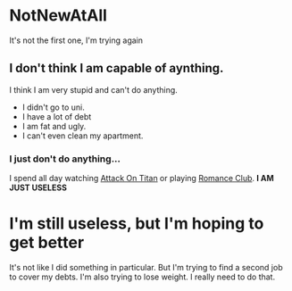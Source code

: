 # NotNewAtAll
It's not the first one, I'm trying again
## I don't think I am capable of aynthing.
I think I am very stupid and can't do anything.
* I didn't go to uni.
* I have a lot of debt
* I am fat and ugly.
* I can't even clean my apartment.
### I just don't do anything...
I spend all day watching [Attack On Titan](https://attackontitan.fandom.com/wiki/) or playing [Romance Club](https://romance-club.fandom.com/wiki/Romance_Club_Wiki).
**I AM JUST USELESS**
# I'm still useless, but I'm hoping to get better
It's not like I did something in particular. But I'm trying to find a second job to cover my debts. I'm also trying to lose weight. I really need to do that. 
